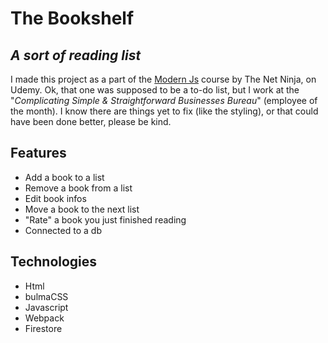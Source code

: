 # The Bookshelf
## _A sort of reading list_

I made this project as a part of the [Modern Js](https://www.udemy.com/course/modern-javascript-from-novice-to-ninja/) course by The Net Ninja, on Udemy.
Ok, that one was supposed to be a to-do list, but I work at the "_Complicating Simple & Straightforward Businesses Bureau_" (employee of the month).
I know there are things yet to fix (like the styling), or that could have been done better, please be kind.

## Features

- Add a book to a list
- Remove a book from a list
- Edit book infos
- Move a book to the next list
- "Rate" a book you just finished reading
- Connected to a db

## Technologies

+ Html
+ bulmaCSS
+ Javascript
+ Webpack
+ Firestore